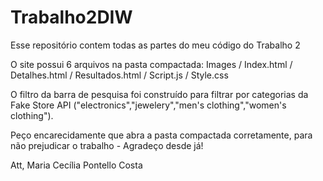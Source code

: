 # Trabalho2DIW

Esse repositório contem todas as partes do meu código do Trabalho 2

O site possui 6 arquivos na pasta compactada: Images / Index.html / Detalhes.html / Resultados.html / Script.js / Style.css

O filtro da barra de pesquisa foi construído para filtrar por categorias da Fake Store API ("electronics","jewelery","men's clothing","women's clothing").

Peço encarecidamente que abra a pasta compactada corretamente, para não prejudicar o trabalho - Agradeço desde já!

Att, Maria Cecília Pontello Costa
